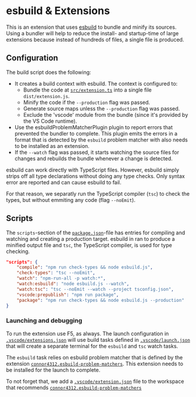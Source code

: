 # esbuild & Extensions

This is an extension that uses [esbuild](https://esbuild.github.io/) to bundle
and minify its sources. Using a bundler will help to reduce the install- and
startup-time of large extensions because instead of hundreds of files, a single
file is produced.

## Configuration

The build script does the following:

-   It creates a build context with esbuild. The context is configured to:
    -   Bundle the code at [`src/extension.ts`](./src/extension.ts) into a
        single file `dist/extension.js`.
    -   Minify the code if the `--production` flag was passed.
    -   Generate source maps unless the `--production` flag was passed.
    -   Exclude the 'vscode' module from the bundle (since it's provided by the
        VS Code runtime).
-   Use the esbuildProblemMatcherPlugin plugin to report errors that prevented
    the bundler to complete. This plugin emits the errors in a format that is
    detected by the `esbuild` problem matcher with also needs to be installed as
    an extension.
-   If the `--watch` flag was passed, it starts watching the source files for
    changes and rebuilds the bundle whenever a change is detected.

esbuild can work directly with TypeScript files. However, esbuild simply strips
off all type declarations without doing any type checks. Only syntax error are
reported and can cause esbuild to fail.

For that reason, we separatly run the TypeScript compiler (`tsc`) to check the
types, but without emmiting any code (flag `--noEmit`).

## Scripts

The `scripts`-section of the [`package.json`](./package.json)-file has entries
for compiling and watching and creating a production target. esbuild in ran to
produce a minified output file and `tsc`, the TypeScript compiler, is used for
type checking.

```json
"scripts": {
    "compile": "npm run check-types && node esbuild.js",
    "check-types": "tsc --noEmit",
    "watch": "npm-run-all -p watch:*",
    "watch:esbuild": "node esbuild.js --watch",
    "watch:tsc": "tsc --noEmit --watch --project tsconfig.json",
    "vscode:prepublish": "npm run package",
    "package": "npm run check-types && node esbuild.js --production"
}
```

### Launching and debugging

To run the extension use F5, as always. The launch configuration in
[`.vscode/extensions.json`](./.vscode/extensions.json) will use build tasks
defined in [`.vscode/launch.json`](./.vscode/launch.json) that will create a
separate terminal for the `esbuild` and `tsc` watch tasks.

The `esbuild` task relies on esbuild problem matcher that is defined by the
extension
[`connor4312.esbuild-problem-matchers`](https://marketplace.visualstudio.com/items?itemName=connor4312.esbuild-problem-matchers).
This extension needs to be installed for the launch to complete.

To not forget that, we add a
[`.vscode/extension.json`](./.vscode/extension.json) file to the workspace that
recommends
[`connor4312.esbuild-problem-matchers`](https://marketplace.visualstudio.com/items?itemName=connor4312.esbuild-problem-matchers)
